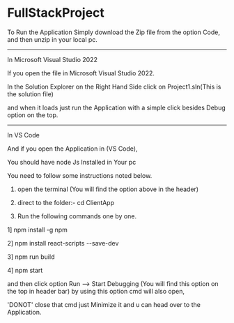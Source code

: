 # FullStackProject

To Run the Application Simply download the Zip file from the option Code, and then unzip in your local pc.

************************************************************************************************************************
In Microsoft Visual Studio 2022

If you open the file in Microsoft Visual Studio 2022.

In the Solution Explorer on the Right Hand Side click on Project1.sln(This is the solution file) 

and when it loads just run the Application with a simple click besides Debug option on the top.

************************************************************************************************************************

In VS Code

And if you open the Application in (VS Code),

You should have node Js Installed in Your pc

You need to follow some instructions noted below.

1. open the terminal (You will find the option above in the header)

2. direct to the folder:- cd ClientApp

3. Run the following commands one by one.

1] npm install -g npm

2] npm install react-scripts --save-dev

3] npm run build

4] npm start 

and then click option Run --> Start Debugging (You will find this option on the top in header bar) by using this option cmd will also open,

'DONOT' close that cmd just Minimize it and u can head over to the Application.

